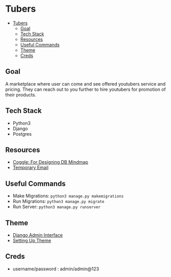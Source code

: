 # Tubers

- [Tubers](#tubers)
  - [Goal](#goal)
  - [Tech Stack](#tech-stack)
  - [Resources](#resources)
  - [Useful Commands](#useful-commands)
  - [Theme](#theme)
  - [Creds](#creds)

## Goal

A marketplace where user can come and see offered youtubers service and pricing.
They can reach out to you further to hire youtubers for promotion of their products.

## Tech Stack

- Python3
- Django
- Postgres

## Resources

- [Coggle: For Designing DB Mindmap](https://coggle.it/)
- [Temporary Email](https://verifymail.io/domain/kaftee.com)

## Useful Commands

- Make Migrations: `python3 manage.py makemigrations`
- Run Migrations: `python3 manage.py migrate`
- Run Server: `python3 manage.py runserver`

## Theme

- [Django Admin Interface](https://github.com/fabiocaccamo/django-admin-interface)
- [Setting Up Theme](https://github.com/fabiocaccamo/django-admin-interface#installation)

## Creds

- username/password : admin/admin@123